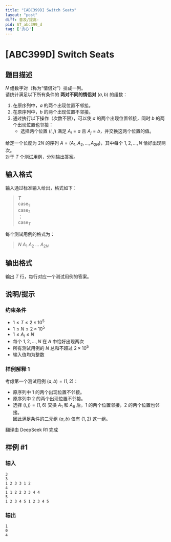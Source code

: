 ```yaml
---
title: "[ABC399D] Switch Seats"
layout: "post"
diff: 普及/提高-
pid: AT_abc399_d
tag: ['贪心']
---
```


# [ABC399D] Switch Seats

## 题目描述

[problemUrl]: https://atcoder.jp/contests/abc399/tasks/abc399_d

$N$ 组数字对（称为“情侣对”）排成一列。  
请统计满足以下所有条件的 **两对不同的情侣对** $(a, b)$ 的组数：

1. 在原序列中，$a$ 的两个出现位置不邻接。
2. 在原序列中，$b$ 的两个出现位置不邻接。
3. 通过执行以下操作（次数不限），可以使 $a$ 的两个出现位置邻接，同时 $b$ 的两个出现位置也邻接：
   - 选择两个位置 $(i, j)$ 满足 $A_i = a$ 且 $A_j = b$，并交换这两个位置的值。

给定一个长度为 $2N$ 的序列 $A = (A_1, A_2, \dots, A_{2N})$，其中每个 $1, 2, \dots, N$ 恰好出现两次。  
对于 $T$ 个测试用例，分别输出答案。

## 输入格式

输入通过标准输入给出，格式如下：

> $T$  
> $\mathrm{case}_1$  
> $\mathrm{case}_2$  
> $\vdots$  
> $\mathrm{case}_T$

每个测试用例的格式为：

> $N$ $A_1$ $A_2$ $\dots$ $A_{2N}$

## 输出格式

输出 $T$ 行，每行对应一个测试用例的答案。

## 说明/提示

### 约束条件

- $1 \leq T \leq 2 \times 10^5$
- $1 \leq N \leq 2 \times 10^5$
- $1 \leq A_i \leq N$
- 每个 $1, 2, \dots, N$ 在 $A$ 中恰好出现两次
- 所有测试用例的 $N$ 总和不超过 $2 \times 10^5$
- 输入值均为整数

### 样例解释 1

考虑第一个测试用例 $(a, b) = (1, 2)$：
- 原序列中 $1$ 的两个出现位置不邻接。
- 原序列中 $2$ 的两个出现位置不邻接。
- 选择 $(i, j) = (1, 6)$ 交换 $A_1$ 和 $A_6$ 后，$1$ 的两个位置邻接，$2$ 的两个位置也邻接。  
因此满足条件的二元组 $(a, b)$ 仅有 $(1, 2)$ 这一组。

翻译由 DeepSeek R1 完成

## 样例 #1

### 输入

```
3
3
1 2 3 3 1 2
4
1 1 2 2 3 3 4 4
5
1 2 3 4 5 1 2 3 4 5
```

### 输出

```
1
0
4
```

